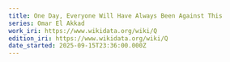 ```yaml
---
title: One Day, Everyone Will Have Always Been Against This
series: Omar El Akkad
work_iri: https://www.wikidata.org/wiki/Q
edition_iri: https://www.wikidata.org/wiki/Q
date_started: 2025-09-15T23:36:00.000Z
---
```

